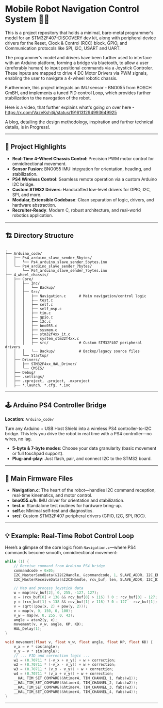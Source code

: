 # Mobile Robot Navigation Control System 🚗✨

This is a project repository that holds a minimal, bare-metal programmer's model for an STM32F407-DISCOVERY dev kit, along with peripheral device drivers for the Reset, Clock & Control (RCC) block, GPIO, and Communication protocols like SPI, I2C, USART and UART. 

The programmer's model and drivers have been further used to interface with an Arduino platform, forming a bridge via bluetooth, to allow a user (preferably human) to input positional commands via a Joystick Controler. These inputs are mapped to drive 4 DC Motor Drivers via PWM signals, enabling the user to navigate a 4-wheel robotic chassis.

Furthermore, this project integrats an IMU sensor - BNO055 from BOSCH GmBH, and implements a tuned PID control Loop, which provides further stabilization to the navogation of the robot.

Here is a video, that further explains what's going on over here - https://x.com/VazeKshitij/status/1916131294993649925

A blog, detailing the design methodology, inspiration and further technical details, is in Progress!.

---

## 🚀 Project Highlights

- **Real-Time 4-Wheel Chassis Control**: Precision PWM motor control for omnidirectional movement.
- **Sensor Fusion**: BNO055 IMU integration for orientation, heading, and stabilization.
- **PS4 Wireless Control**: Seamless remote operation via a custom Arduino I2C bridge.
- **Custom STM32 Drivers**: Handcrafted low-level drivers for GPIO, I2C, SPI, and more.
- **Modular, Extensible Codebase**: Clean separation of logic, drivers, and hardware abstraction.
- **Recruiter-Ready**: Modern C, robust architecture, and real-world robotics application.

---

## 🏗️ Directory Structure

```
.
├── Arduino_code/
│   ├── Ps4_arduino_slave_sender_5bytes/
│   │   └── Ps4_arduino_slave_sender_5bytes.ino
│   └── Ps4_arduino_slave_sender_7bytes/
│       └── Ps4_arduino_slave_sender_7bytes.ino
├── 4_wheel_chassis/
│   ├── Core/
│   │   ├── Inc/
│   │   │   └── Backup/
│   │   ├── Src/
│   │   │   ├── Navigation.c      # Main navigation/control logic
│   │   │   ├── test.c
│   │   │   ├── self.c
│   │   │   ├── self_msp.c
│   │   │   ├── tim.c
│   │   │   ├── gpio.c
│   │   │   ├── i2c.c
│   │   │   ├── bno055.c
│   │   │   ├── sysmem.c
│   │   │   ├── stm32f4xx_it.c
│   │   │   ├── system_stm32f4xx.c
│   │   │   ├── src/              # Custom STM32F407 peripheral drivers
│   │   │   └── Backup/           # Backup/legacy source files
│   │   └── Startup/
│   ├── Drivers/
│   │   ├── STM32F4xx_HAL_Driver/
│   │   └── CMSIS/
│   ├── Debug/
│   ├── .settings/
│   ├── .cproject, .project, .mxproject
│   ├── *.launch, *.cfg, *.ioc
```

---

## 🕹️ Arduino PS4 Controller Bridge

**Location:** `Arduino_code/`

Turn any Arduino + USB Host Shield into a wireless PS4 controller-to-I2C bridge. This lets you drive the robot in real time with a PS4 controller—no wires, no lag.

- **5-byte & 7-byte modes**: Choose your data granularity (basic movement or full touchpad support).
- **Plug-and-play**: Just flash, pair, and connect I2C to the STM32 board.

---

## 🧩 Main Firmware Files

- **Navigation.c**: The heart of the robot—handles I2C command reception, real-time kinematics, and motor control.
- **bno055.c/h**: IMU driver for orientation and stabilization.
- **test.c**: Standalone test routines for hardware bring-up.
- **self.c**: Minimal self-test and diagnostics.
- **src/**: Custom STM32F407 peripheral drivers (GPIO, I2C, SPI, RCC).

---

## 💡 Example: Real-Time Robot Control Loop

Here’s a glimpse of the core logic from `Navigation.c`—where PS4 commands become smooth, omnidirectional movement:

```c
while (1) {
    // Receive command from Arduino PS4 bridge
    commandcode = 0x05;
    I2C_MasterSendData(&I2C2Handle, &commandcode, 1, SLAVE_ADDR, I2C_ENABLE_SR);
    I2C_MasterReceiveData(&I2C2Handle, rcv_buf, len, SLAVE_ADDR, I2C_DISABLE_SR);

    // Map and process joystick data
    w = map(rcv_buf[2], 0, 255, -127, 127);
    x = (rcv_buf[0] < 138 && rcv_buf[0] > 116) ? 0 : rcv_buf[0] - 127;
    y = (rcv_buf[1] < 138 && rcv_buf[1] > 116) ? 0 : 127 - rcv_buf[1];
    v = sqrt((pow(x, 2) + pow(y, 2)));
    v = map(v, 0, 150, 0, 100);
    v_w = map(w, 0, 255, 0, 43);
    angle = atan2(y, x);
    movement(v, v_w, angle, KP, KD);
    HAL_Delay(1);
}

void movement(float v, float v_w, float angle, float KP, float KD) {
    v_x = v * cos(angle);
    v_y = v * sin(angle);
    // ... PID and correction logic ...
    w1 = (0.70711 * (-v_x + v_y)) + w + correction;
    w2 = (0.70711 * (-v_x - v_y)) + w + correction;
    w3 = (0.70711 * (v_x - v_y)) + w + correction;
    w4 = (0.70711 * (v_x + v_y)) + w + correction;
    __HAL_TIM_SET_COMPARE(&htimer4, TIM_CHANNEL_1, fabs(w1));
    __HAL_TIM_SET_COMPARE(&htimer4, TIM_CHANNEL_2, fabs(w2));
    __HAL_TIM_SET_COMPARE(&htimer4, TIM_CHANNEL_3, fabs(w3));
    __HAL_TIM_SET_COMPARE(&htimer4, TIM_CHANNEL_4, fabs(w4));
}
```

---

